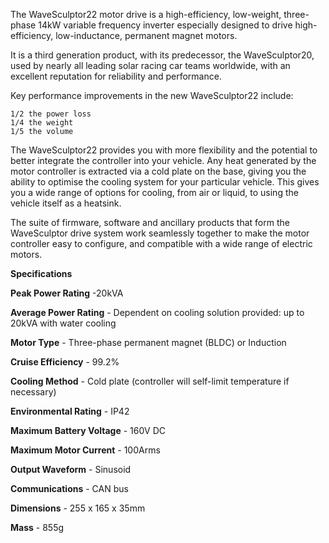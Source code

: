 The WaveSculptor22 motor drive is a high-efficiency, low-weight, three-phase 14kW variable frequency inverter especially designed to drive high-efficiency, low-inductance, permanent magnet motors.

It is a third generation product, with its predecessor, the WaveSculptor20, used by nearly all leading solar racing car teams worldwide, with an excellent reputation for reliability and performance.

Key performance improvements in the new WaveSculptor22 include:

    1/2 the power loss
    1/4 the weight
    1/5 the volume

The WaveSculptor22 provides you with more flexibility and the potential to better integrate the controller into your vehicle. Any heat generated by the motor controller is extracted via a cold plate on the base, giving you the ability to optimise the cooling system for your particular vehicle. This gives you a wide range of options for cooling, from air or liquid, to using the vehicle itself as a heatsink.

The suite of firmware, software and ancillary products that form the WaveSculptor drive system work seamlessly together to make the motor controller easy to configure, and compatible with a wide range of electric motors.

**Specifications**

**Peak Power Rating** -20kVA

**Average Power Rating** -  Dependent on cooling solution provided: up to 20kVA with water cooling

**Motor Type** - Three-phase permanent magnet (BLDC) or Induction

**Cruise Efficiency** - 99.2%

**Cooling Method** - Cold plate (controller will self-limit temperature if necessary)

**Environmental Rating** - IP42

**Maximum Battery Voltage** - 160V DC

**Maximum Motor Current** - 100Arms

**Output Waveform** - Sinusoid

**Communications** - CAN bus

**Dimensions** - 255 x 165 x 35mm

**Mass** - 855g

